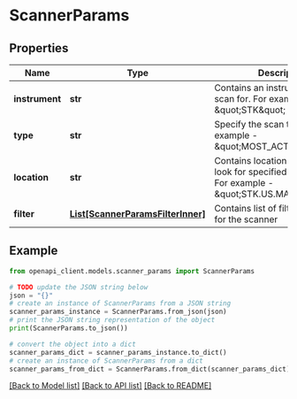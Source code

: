 # ScannerParams


## Properties

Name | Type | Description | Notes
------------ | ------------- | ------------- | -------------
**instrument** | **str** | Contains an instrument, which to scan for. For example - \&quot;STK\&quot; | [optional] 
**type** | **str** | Specify the scan type to use. For example - \&quot;MOST_ACTIVE_USD\&quot; | [optional] 
**location** | **str** | Contains location code, where to look for specified instrument. For example - \&quot;STK.US.MAJOR\&quot; | [optional] 
**filter** | [**List[ScannerParamsFilterInner]**](ScannerParamsFilterInner.md) | Contains list of filters supported for the scanner | [optional] 

## Example

```python
from openapi_client.models.scanner_params import ScannerParams

# TODO update the JSON string below
json = "{}"
# create an instance of ScannerParams from a JSON string
scanner_params_instance = ScannerParams.from_json(json)
# print the JSON string representation of the object
print(ScannerParams.to_json())

# convert the object into a dict
scanner_params_dict = scanner_params_instance.to_dict()
# create an instance of ScannerParams from a dict
scanner_params_from_dict = ScannerParams.from_dict(scanner_params_dict)
```
[[Back to Model list]](../README.md#documentation-for-models) [[Back to API list]](../README.md#documentation-for-api-endpoints) [[Back to README]](../README.md)


